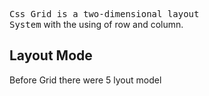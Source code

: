 
  <code style="font-size:14px">Css Grid is a two-dimensional layout System</code> with the using of row and column.
  <h2>Layout Mode</h2>
  Before Grid there were 5 lyout model

